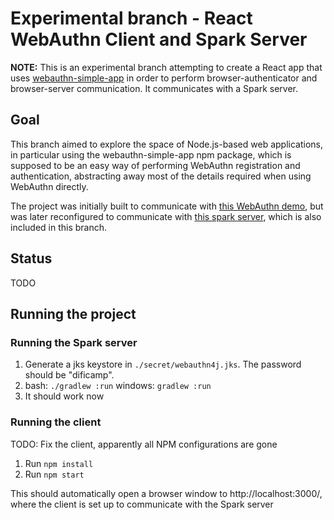 # Experimental branch - React WebAuthn Client and Spark Server

**NOTE:** This is an experimental branch attempting to create a React app that uses [webauthn-simple-app](https://www.npmjs.com/package/webauthn-simple-app) in order to perform browser-authenticator and browser-server communication. It communicates with a Spark server.

## Goal

This branch aimed to explore the space of Node.js-based web applications, in particular using the webauthn-simple-app npm package, which is supposed to be an easy way of performing WebAuthn registration and authentication, abstracting away most of the details required when using WebAuthn directly.

The project was initially built to communicate with [this WebAuthn demo](https://webauthn.org), but was later reconfigured to communicate with [this spark server](https://github.com/viktorfa/webauthn4j-spark-demo), which is also included in this branch.

## Status

TODO

## Running the project

### Running the Spark server

1. Generate a jks keystore in `./secret/webauthn4j.jks`. The password should be "dificamp".
2. bash: `./gradlew :run` windows: `gradlew :run`
3. It should work now

### Running the client

TODO: Fix the client, apparently all NPM configurations are gone

1. Run `npm install`
2. Run `npm start`

This should automatically open a browser window to http://localhost:3000/, where the client is set up to communicate with the Spark server
